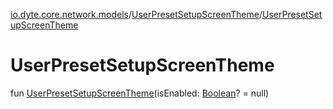 [io.dyte.core.network.models](../index.md)/[UserPresetSetupScreenTheme](index.md)/[UserPresetSetupScreenTheme](-user-preset-setup-screen-theme.md)

# UserPresetSetupScreenTheme


fun [UserPresetSetupScreenTheme](-user-preset-setup-screen-theme.md)(isEnabled: [Boolean](https://kotlinlang.org/api/latest/jvm/stdlib/kotlin/-boolean/index.html)? = null)
